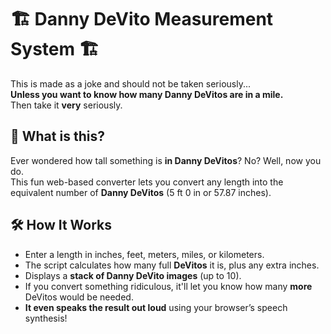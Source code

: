 # 🏗️ Danny DeVito Measurement System 🏗️  

This is made as a joke and should not be taken seriously...  
**Unless you want to know how many Danny DeVitos are in a mile.**  
Then take it **very** seriously.  

## 📏 What is this?  
Ever wondered how tall something is **in Danny DeVitos**? No? Well, now you do.  
This fun web-based converter lets you convert any length into the equivalent number of **Danny DeVitos** (5 ft 0 in or 57.87 inches).  

## 🛠️ How It Works  
- Enter a length in inches, feet, meters, miles, or kilometers.  
- The script calculates how many full **DeVitos** it is, plus any extra inches.  
- Displays a **stack of Danny DeVito images** (up to 10).  
- If you convert something ridiculous, it'll let you know how many **more** DeVitos would be needed.  
- **It even speaks the result out loud** using your browser’s speech synthesis!  
